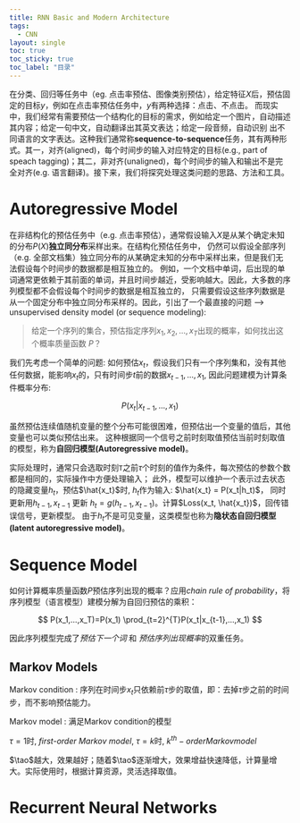 ```yaml
---
title: RNN Basic and Modern Architecture  
tags:
  - CNN
layout: single
toc: true
toc_sticky: true
toc_label: "目录"
---
```


在分类、回归等任务中（eg. 点击率预估、图像类别预估），给定特征$X$后，预估固定的目标$y$，例如在点击率预估任务中，$y$有两种选择：点击、不点击。
而现实中，我们经常有需要预估一个结构化的目标的需求，例如给定一个图片，自动描述其内容；给定一句中文，自动翻译出其英文表达；给定一段音频，自动识别
出不同语言的文字表达。这种我们通常称**sequence-to-sequence**任务，其有两种形式。其一，对齐(aligned)，每个时间步的输入对应特定的目标(e.g., part of speach tagging)；其二，非对齐(unaligned)，每个时间步的输入和输出不是完全对齐(e.g. 语言翻译)。接下来，我们将探究处理这类问题的思路、方法和工具。

# Autoregressive Model

在非结构化的预估任务中（e.g. 点击率预估），通常假设输入$X$是从某个确定未知的分布$P(X)$**独立同分布**采样出来。在结构化预估任务中，
仍然可以假设全部序列（e.g. 全部文档集）独立同分布的从某确定未知的分布中采样出来，但是我们无法假设每个时间步的数据都是相互独立的。
例如，一个文档中单词，后出现的单词通常更依赖于其前面的单词，并且时间步越近，受影响越大。因此，大多数的序列模型都不会假设每个时间步的数据是相互独立的，
只需要假设这些序列数据是从一个固定分布中独立同分布采样的。因此，引出了一个最直接的问题 --> unsupervised density model (or sequence modeling): 

> 给定一个序列的集合，预估指定序列$x_1,x_2,...,x_T$出现的概率，如何找出这个概率质量函数 $P$？


我们先考虑一个简单的问题: 如何预估$x_t$，假设我们只有一个序列集和，没有其他任何数据，能影响$x_t$的，只有时间步$t$前的数据$x_{t-1}, ..., x_1$,
因此问题建模为计算条件概率分布:

$$P(x_t | x_{t-1},...,x_1)$$

虽然预估连续值随机变量的整个分布可能很困难，但预估出一个变量的值后，其他变量也可以类似预估出来。
这种根据同一个信号之前时刻取值预估当前时刻取值的模型，称为**自回归模型(Autoregressive model)**。

实际处理时，通常只会选取时刻`T`之前$\tau$个时刻的值作为条件，每次预估的参数个数都是相同的，实际操作中方便处理输入；
此外，模型可以维护一个表示过去状态的隐藏变量$h_t$，预估$\hat{x_t}$时, $h_t$作为输入: $\hat{x_t} = P(x_t|h_t)$，
同时更新用$h_{t-1}, x_{t-1}$ 更新 $h_t = g(h_{t-1}, x_{t-1})$。计算$Loss(x_t, \hat{x_t})$，回传错误信号，更新模型。
由于$h_t$不是可见变量，这类模型也称为**隐状态自回归模型(latent autoregressive model)**。

# Sequence Model

如何计算概率质量函数$P$预估序列出现的概率？应用*chain rule of probability*，将序列模型（语言模型）建模分解为自回归预估的乘积：

$$
P(x_1,...,x_T)=P(x_1) \prod_{t=2}^{T}P(x_t|x_{t-1},...,x_1)
$$

因此序列模型完成了*预估下一个词* 和 *预估序列出现概率*的双重任务。


## Markov Models


Markov condition
: 序列在时间步$x_t$只依赖前$\tau$步的取值，即：去掉$\tau$步之前的时间步，而不影响预估能力。


Markov model
: 满足Markov condition的模型


$\tau =1$时, *first-order Markov model*, $\tau =k$时, *$k^{th}-order Markov model$*

$\tao$越大，效果越好；随着$\tao$逐渐增大，效果增益快速降低，计算量增大。实际使用时，根据计算资源，灵活选择取值。

# Recurrent Neural Networks 


